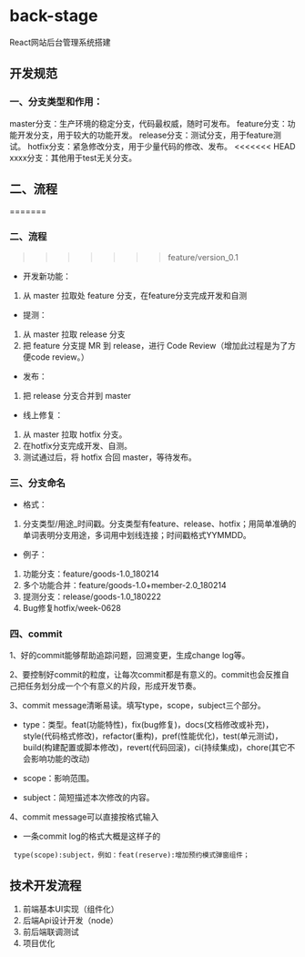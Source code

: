 # back-stage
React网站后台管理系统搭建

## 开发规范
### 一、分支类型和作用：
master分支：生产环境的稳定分支，代码最权威，随时可发布。
feature分支：功能开发分支，用于较大的功能开发。
release分支：测试分支，用于feature测试。
hotfix分支：紧急修改分支，用于少量代码的修改、发布。
<<<<<<< HEAD
xxxx分支：其他用于test无关分支。
## 二、流程
=======

### 二、流程
>>>>>>> feature/version_0.1
- 开发新功能：
1. 从 master 拉取处 feature 分支，在feature分支完成开发和自测
- 提测：
1. 从 master 拉取 release 分支
2. 把 feature 分支提 MR 到 release，进行 Code Review（增加此过程是为了方便code review。）
- 发布：
1. 把 release 分支合并到 master
- 线上修复：
1. 从 master 拉取 hotfix 分支。
2. 在hotfix分支完成开发、自测。
3. 测试通过后，将 hotfix 合回 master，等待发布。

### 三、分支命名
- 格式：
1. 分支类型/用途_时间戳。分支类型有feature、release、hotfix；用简单准确的单词表明分支用途，多词用中划线连接；时间戳格式YYMMDD。
- 例子：
1. 功能分支：feature/goods-1.0_180214
2. 多个功能合并：feature/goods-1.0+member-2.0_180214
3. 提测分支：release/goods-1.0_180222
4. Bug修复hotfix/week-0628 
### 四、commit
1、好的commit能够帮助追踪问题，回溯变更，生成change log等。

2、要控制好commit的粒度，让每次commit都是有意义的。commit也会反推自己把任务划分成一个个有意义的片段，形成开发节奏。

3、commit message清晰易读。填写type，scope，subject三个部分。

- type：类型。feat(功能特性)，fix(bug修复)，docs(文档修改或补充)，style(代码格式修改)，refactor(重构)，pref(性能优化)，test(单元测试)，build(构建配置或脚本修改)，revert(代码回滚)，ci(持续集成)，chore(其它不会影响功能的改动)

- scope：影响范围。

- subject：简短描述本次修改的内容。

4、commit message可以直接按格式输入

- 一条commit log的格式大概是这样子的

` type(scope):subject，例如：feat(reserve):增加预约模式弹窗组件；`

## 技术开发流程
1. 前端基本UI实现（组件化）
2. 后端Api设计开发（node）
3. 前后端联调测试
4. 项目优化
